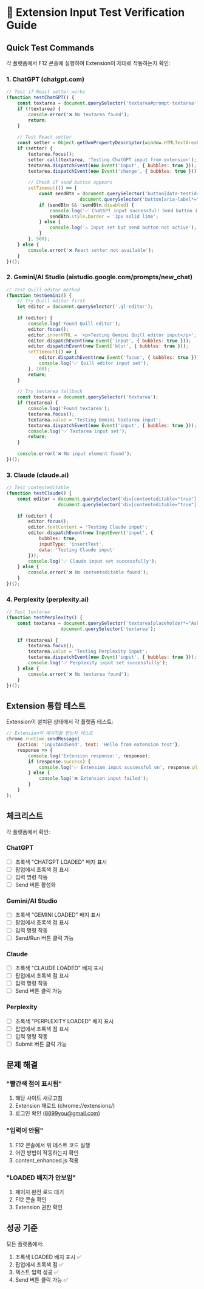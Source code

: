 # 🧪 Extension Input Test Verification Guide

## Quick Test Commands

각 플랫폼에서 F12 콘솔에 실행하여 Extension이 제대로 작동하는지 확인:

### 1. ChatGPT (chatgpt.com)
```javascript
// Test if React setter works
(function testChatGPT() {
    const textarea = document.querySelector('textarea#prompt-textarea') || document.querySelector('textarea');
    if (!textarea) {
        console.error('❌ No textarea found');
        return;
    }
    
    // Test React setter
    const setter = Object.getOwnPropertyDescriptor(window.HTMLTextAreaElement.prototype, 'value').set;
    if (setter) {
        textarea.focus();
        setter.call(textarea, 'Testing ChatGPT input from extension');
        textarea.dispatchEvent(new Event('input', { bubbles: true }));
        textarea.dispatchEvent(new Event('change', { bubbles: true }));
        
        // Check if send button appears
        setTimeout(() => {
            const sendBtn = document.querySelector('button[data-testid="send-button"]') || 
                           document.querySelector('button[aria-label*="Send"]');
            if (sendBtn && !sendBtn.disabled) {
                console.log('✅ ChatGPT input successful! Send button is active');
                sendBtn.style.border = '3px solid lime';
            } else {
                console.log('⚠️ Input set but send button not active');
            }
        }, 500);
    } else {
        console.error('❌ React setter not available');
    }
})();
```

### 2. Gemini/AI Studio (aistudio.google.com/prompts/new_chat)
```javascript
// Test Quill editor method
(function testGemini() {
    // Try Quill editor first
    let editor = document.querySelector('.ql-editor');
    
    if (editor) {
        console.log('Found Quill editor');
        editor.focus();
        editor.innerHTML = '<p>Testing Gemini Quill editor input</p>';
        editor.dispatchEvent(new Event('input', { bubbles: true }));
        editor.dispatchEvent(new Event('blur', { bubbles: true }));
        setTimeout(() => {
            editor.dispatchEvent(new Event('focus', { bubbles: true }));
            console.log('✅ Quill editor input set');
        }, 100);
        return;
    }
    
    // Try textarea fallback
    const textarea = document.querySelector('textarea');
    if (textarea) {
        console.log('Found textarea');
        textarea.focus();
        textarea.value = 'Testing Gemini textarea input';
        textarea.dispatchEvent(new Event('input', { bubbles: true }));
        console.log('✅ Textarea input set');
        return;
    }
    
    console.error('❌ No input element found');
})();
```

### 3. Claude (claude.ai)
```javascript
// Test contenteditable
(function testClaude() {
    const editor = document.querySelector('div[contenteditable="true"].ProseMirror') || 
                   document.querySelector('div[contenteditable="true"]');
    
    if (editor) {
        editor.focus();
        editor.textContent = 'Testing Claude input';
        editor.dispatchEvent(new InputEvent('input', { 
            bubbles: true, 
            inputType: 'insertText', 
            data: 'Testing Claude input' 
        }));
        console.log('✅ Claude input set successfully');
    } else {
        console.error('❌ No contenteditable found');
    }
})();
```

### 4. Perplexity (perplexity.ai)
```javascript
// Test textarea
(function testPerplexity() {
    const textarea = document.querySelector('textarea[placeholder*="Ask"]') || 
                    document.querySelector('textarea');
    
    if (textarea) {
        textarea.focus();
        textarea.value = 'Testing Perplexity input';
        textarea.dispatchEvent(new Event('input', { bubbles: true }));
        console.log('✅ Perplexity input set successfully');
    } else {
        console.error('❌ No textarea found');
    }
})();
```

## Extension 통합 테스트

Extension이 설치된 상태에서 각 플랫폼 테스트:

```javascript
// Extension이 메시지를 받는지 테스트
chrome.runtime.sendMessage(
    {action: 'inputAndSend', text: 'Hello from extension test'},
    response => {
        console.log('Extension response:', response);
        if (response.success) {
            console.log('✅ Extension input successful on', response.platform);
        } else {
            console.log('❌ Extension input failed');
        }
    }
);
```

## 체크리스트

각 플랫폼에서 확인:

### ChatGPT
- [ ] 초록색 "CHATGPT LOADED" 배지 표시
- [ ] 팝업에서 초록색 점 표시
- [ ] 입력 명령 작동
- [ ] Send 버튼 활성화

### Gemini/AI Studio  
- [ ] 초록색 "GEMINI LOADED" 배지 표시
- [ ] 팝업에서 초록색 점 표시
- [ ] 입력 명령 작동
- [ ] Send/Run 버튼 클릭 가능

### Claude
- [ ] 초록색 "CLAUDE LOADED" 배지 표시
- [ ] 팝업에서 초록색 점 표시
- [ ] 입력 명령 작동
- [ ] Send 버튼 클릭 가능

### Perplexity
- [ ] 초록색 "PERPLEXITY LOADED" 배지 표시
- [ ] 팝업에서 초록색 점 표시
- [ ] 입력 명령 작동
- [ ] Submit 버튼 클릭 가능

## 문제 해결

### "빨간색 점이 표시됨"
1. 해당 사이트 새로고침
2. Extension 재로드 (chrome://extensions/)
3. 로그인 확인 (8899you@gmail.com)

### "입력이 안됨"
1. F12 콘솔에서 위 테스트 코드 실행
2. 어떤 방법이 작동하는지 확인
3. content_enhanced.js 적용

### "LOADED 배지가 안보임"
1. 페이지 완전 로드 대기
2. F12 콘솔 확인
3. Extension 권한 확인

## 성공 기준

모든 플랫폼에서:
1. 초록색 LOADED 배지 표시 ✅
2. 팝업에서 초록색 점 ✅
3. 텍스트 입력 성공 ✅
4. Send 버튼 클릭 가능 ✅